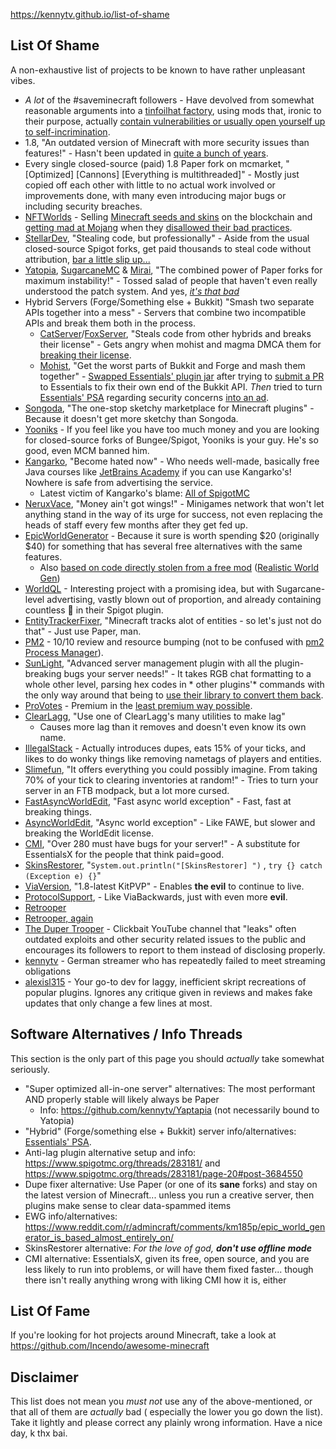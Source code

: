 https://kennytv.github.io/list-of-shame

## List Of Shame

A non-exhaustive list of projects to be known to have rather unpleasant vibes.

* *A lot* of the #saveminecraft followers - Have devolved from somewhat reasonable arguments into a [tinfoilhat factory](https://youtu.be/wXQoH4IQGMM), using mods that, ironic to their purpose, actually [contain vulnerabilities or usually open yourself up to self-incrimination](https://gist.github.com/kennytv/ed783dd244ca0321bbd882c347892874?permalink_comment_id=4257162#gistcomment-4257162).
* 1.8, "An outdated version of Minecraft with more security issues than features!" - Hasn't been updated
  in [quite a bunch of years](https://howoldisminecraft188.today/).
* Every single closed-source (paid) 1.8 Paper fork on mcmarket, "\[Optimized\] \[Cannons\] \[Everything is
  multithreaded\]" - Mostly just copied off each other with little to no actual work involved or improvements done, with
  many even introducing major bugs or including security breaches.
* [NFTWorlds](https://www.nftworlds.com) - Selling [Minecraft seeds and skins](https://opensea.io/collection/nft-worlds)
  on the blockchain
  and [getting mad at Mojang](https://routing.nftworlds.com/ipfs/QmXRLKdmEReiTWoESHFfUUrJoWkUX2obye3urL6x8zt5Bx) when
  they [disallowed their bad practices](https://www.minecraft.net/en-us/article/minecraft-and-nfts).
* [StellarDev](https://stellardev.org/), "Stealing code, but professionally" - Aside from the usual closed-source Spigot
  forks, get paid thousands to steal code without
  attribution, [bar a little slip up...](https://github.com/NFT-Worlds/Server/blob/4f7bc3329aadac0667b8bb8d6d384558566af6ff/patches/server/0046-Async-Entities.patch#L238)<!-- Even more ironic if you look at who this was made for -->
* [Yatopia](https://github.com/YatopiaMC/Yatopia), [SugarcaneMC](https://github.com/SugarcaneMC/Sugarcane)
  & [Mirai](https://github.com/etil2jz/Mirai), "The combined power of Paper forks for maximum instability!" - Tossed
  salad of people that haven't even really understood the patch system. And
  yes, *[it's that bad](https://github.com/kennytv/Yaptapia)*
* Hybrid Servers (Forge/Something else + Bukkit) "Smash two separate APIs together into a mess" - Servers that combine two incompatible APIs and break them both in the process.
  * [CatServer](https://github.com/Luohuayu/CatServer)/[FoxServer](https://github.com/Luohuayu/FoxServer), "Steals code from other hybrids and breaks their license" - Gets angry when mohist and magma DMCA them for [breaking their license](https://github.com/Luohuayu/FoxServer/issues/7#issuecomment-1100009357).
  * [Mohist](https://github.com/MohistMC/Mohist), "Get the worst parts of Bukkit and Forge and mash them together" - [Swapped Essentials' plugin jar](https://github.com/MohistMC/Mohist/blob/70a303f4d02e9480cc5472c1c26f7d9cb6560732/src/fmllauncher/java/com/mohistmc/AutoDeletePlugins.java#L20-L22)
  after trying to [submit a PR](https://github.com/EssentialsX/Essentials/pull/3580) to Essentials to fix their own
  end of the Bukkit API. *Then* tried to turn [Essentials' PSA](https://essentialsx.net/do-not-use-mohist.html)
  regarding security concerns [into an ad](https://github.com/EssentialsX/Website/pull/44).
* [Songoda](https://songoda.com/marketplace), "The one-stop sketchy marketplace for Minecraft plugins" - Because it
  doesn't get more sketchy than Songoda.
* [Yooniks](https://www.mc-market.org/members/126711/) - If you feel like you have too much money and you are looking
  for closed-source forks of Bungee/Spigot, Yooniks is your guy. He's so good, even MCM banned him.
* [Kangarko](https://github.com/kangarko), "Become hated now" - Who needs well-made, basically free Java courses
  like [JetBrains Academy](https://www.jetbrains.com/academy/) if you can use Kangarko's! Nowhere is safe from
  advertising the service.
    - Latest victim of Kangarko's blame: [All of SpigotMC](https://www.spigotmc.org/threads/478408/)
* [NeruxVace](https://neruxvace.net/), "Money ain't got wings!" - Minigames network that won't let anything stand in the
  way of its urge for success, not even replacing the heads of staff every few months after they get fed up.
* [EpicWorldGenerator](https://www.spigotmc.org/resources/epicworldgenerator.8067/) - Because it sure is worth spending
  $20 (originally $40) for something that has several free alternatives with the same features.
    - Also [based on code directly stolen from a free mod](https://www.reddit.com/r/admincraft/comments/km185p/epic_world_generator_is_based_almost_entirely_on/) ([Realistic World Gen](https://www.minecraftforum.net/forums/mapping-and-modding-java-edition/minecraft-mods/1281910-teds-world-gen-mods-realistic-world-gen-alpha-1-3))
* [WorldQL](https://www.worldql.com/posts/2021-08-worldql-scalable-minecraft/) - Interesting project with a promising
  idea, but with Sugarcane-level advertising, vastly blown out of proportion, and already containing countless 🚩 in
  their Spigot plugin.
* [EntityTrackerFixer](https://github.com/Esmorall/EntityTrackerFixer), "Minecraft tracks alot of entities - so let's
  just not do that" - Just use Paper, man.
* [PM2](https://www.spigotmc.org/members/pm2.597961/) - 10/10 review and resource bumping (not to be confused
  with [pm2 Process Manager](https://pm2.io/)).
* [SunLight](https://www.spigotmc.org/resources/sunlight.67733/), "Advanced server management plugin with all the
  plugin-breaking bugs your server needs!" - It takes RGB chat formatting to a whole other level, parsing hex codes in *
  other plugins'* commands with the only way around that being
  to [use their library to convert them back](https://www.spigotmc.org/threads/sunlight.374716/page-39#post-4124177).
* [ProVotes](https://www.spigotmc.org/resources/provotes.23672/) - Premium in
  the [least premium way possible](https://github.com/kennytv/list-of-shame/issues/77).
* [ClearLagg](https://www.spigotmc.org/resources/clearlagg.68271/), "Use one of ClearLagg's many utilities to make lag"
  - Causes more lag than it removes and doesn't even know its own name.
* [IllegalStack](https://www.spigotmc.org/resources/dupe-fixes-illegal-stack-remover.44411/) - Actually introduces
  dupes, eats 15% of your ticks, and likes to do wonky things like removing nametags of players and entities.
* [Slimefun](https://github.com/Slimefun/Slimefun4), "It offers everything you could possibly imagine. From taking 70%
  of your tick to clearing inventories at random!" - Tries to turn your server in an FTB modpack, but a lot more cursed.
* [FastAsyncWorldEdit](https://www.spigotmc.org/resources/fast-async-worldedit.13932), "Fast async world exception" -
  Fast, fast at breaking things.
* [AsyncWorldEdit](https://www.spigotmc.org/resources/asyncworldedit-premium.9661/), "Async world exception" - Like
  FAWE, but slower and breaking the WorldEdit license.
* [CMI](https://www.spigotmc.org/resources/cmi.3742/), "Over 280 must have bugs for your server!" - A substitute for
  EssentialsX for the people that think paid=good.
* [SkinsRestorer](https://github.com/SkinsRestorer/SkinsRestorerX), "`System.out.println("[SkinsRestorer] ")`
  , `try {} catch (Exception e) {}`"
* [ViaVersion](https://github.com/ViaVersion/ViaVersion), "1.8-latest KitPVP" - Enables **the evil** to continue to
  live.
* [ProtocolSupport](https://www.spigotmc.org/resources/protocolsupport.7201/), - Like ViaBackwards, just with even
  more **evil**.
* [Retrooper](https://github.com/kennytv/list-of-shame/issues/46)
* [Retrooper, again](https://github.com/kennytv/list-of-shame/pull/67)
* [The Duper Trooper](https://www.youtube.com/channel/UC_Nuc3040H1WjeO9aoY4NPg) - Clickbait YouTube channel that "leaks"
  often outdated exploits and other security related issues to the public and encourages its followers to report to them
  instead of disclosing properly.
* [kennytv](https://www.twitch.tv/kennytvn) - German streamer who has repeatedly failed to meet streaming obligations
* [alexisl315](https://www.spigotmc.org/members/190298/) - Your go-to dev for laggy, inefficient skript recreations of popular plugins. Ignores any critique given in reviews and makes fake updates that only change a few lines at most.

## Software Alternatives / Info Threads

This section is the only part of this page you should *actually* take somewhat seriously.

* "Super optimized all-in-one server" alternatives: The most performant AND properly stable will likely always be Paper
    * Info: <https://github.com/kennytv/Yaptapia> (not necessarily bound to Yatopia)
* "Hybrid" (Forge/something else + Bukkit) server info/alternatives: [Essentials' PSA](https://essentialsx.net/do-not-use-mohist.html).
* Anti-lag plugin alternative setup and info: <https://www.spigotmc.org/threads/283181/>
  and <https://www.spigotmc.org/threads/283181/page-20#post-3684550>
* Dupe fixer alternative: Use Paper (or one of its **sane** forks) and stay on the latest version of Minecraft... unless
  you run a creative server, then plugins make sense to clear data-spammed items
* EWG
  info/alternatives: <https://www.reddit.com/r/admincraft/comments/km185p/epic_world_generator_is_based_almost_entirely_on/>
* SkinsRestorer alternative: *For the love of god, **don't use offline mode***
* CMI alternative: EssentialsX, given its free, open source, and you are less likely to run into problems, or will have
  them fixed faster... though there isn't really anything wrong with liking CMI how it is, either

## List Of Fame

If you're looking for hot projects around Minecraft, take a look at https://github.com/Incendo/awesome-minecraft

## Disclaimer

This list does not mean you *must not* use any of the above-mentioned, or that all of them are *actually* bad (
especially the lower you go down the list).
Take it lightly and please correct any plainly wrong information.
Have a nice day, k thx bai.
